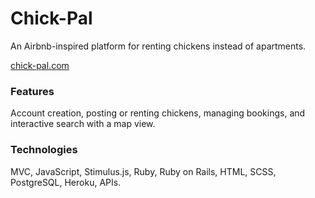 # Chick-Pal
An Airbnb-inspired platform for renting chickens instead of apartments.

[chick-pal.com](https://chick-pal.herokuapp.com)

### Features
Account creation, posting or renting chickens, managing bookings, and interactive search with a map view.

### Technologies
MVC, JavaScript, Stimulus.js, Ruby, Ruby on Rails, HTML, SCSS, PostgreSQL, Heroku, APIs.
